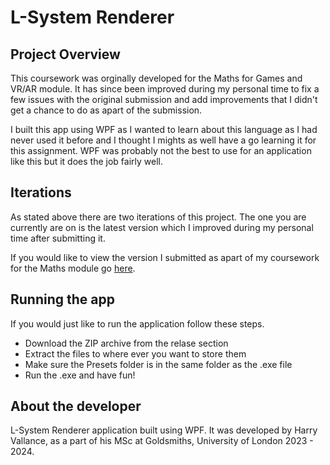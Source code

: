 # L-System Renderer
## Project Overview
This coursework was orginally developed for the Maths for Games and VR/AR module. It has since been improved during my personal time to fix a few issues with the original submission and add improvements that I didn't get a chance to do as apart of the submission.

I built this app using WPF as I wanted to learn about this language as I had never used it before and I thought I mights as well have a go learning it for this assignment. WPF was probably not the best to use for an application like this but it does the job fairly well.

## Iterations

As stated above there are two iterations of this project. The one you are currently are on is the latest version which I improved during my personal time after submitting it.

If you would like to view the version I submitted as apart of my coursework for the Maths module go [here](https://github.com/Code-R-xplorer/L-System-Renderer/tree/uni-build).

## Running the app

If you would just like to run the application follow these steps.

- Download the ZIP archive from the relase section
- Extract the files to where ever you want to store them
- Make sure the Presets folder is in the same folder as the .exe file
- Run the .exe and have fun!


## About the developer
L-System Renderer application built using WPF. It was developed by Harry Vallance, as a part of his MSc at Goldsmiths, University of London 2023 - 2024.